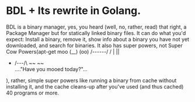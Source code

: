 # BDL + Its rewrite in Golang.
BDL is a binary manager, yes, you heard (well, no, rather, read) that right, a Package Manager but for statically linked binary files.
It can do what you'd expect: Install a binary, remove it, show info about a binary you have not yet downloaded, and search for binaries. It also has super powers, not Super Cow Powers(apt-get moo
         (__) 
         (oo) 
   /------\/ 
  / |    ||   
 *  /\---/\ 
    ~~   ~~   
...."Have you mooed today?"...

), rather, simple super powers like running a binary from cache without installing it, and the cache cleans-up after you've used (and thus cached) 40 programs or more.
